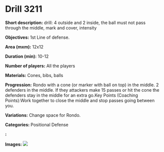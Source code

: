 # Drill 3211

**Short description:**
drill: 4 outside and 2 inside, the ball must not pass through the middle, mark and cover, intensity

**Objectives:**
1st Line of defense.

**Area (mxm):**
12x12

**Duration (min):**
10-12

**Number of players:**
All the players

**Materials:**
Cones, bibs, balls

**Progression:**
Rondo with a cone (or marker with ball on top) in the middle. 2 defenders in the middle. If they attackers make 15 passes or hit the cone the defenders stay in the middle for an extra go.Key Points (Coaching Points):Work together to close the middle and stop passes going between you.

**Variations:**
Change space for Rondo.

**Categories:**
Positional Defense

**:**


**Images:**
![](https://www.coachingfutsal.com/\images\0614026b-c369-44d6-8bfb-c0f1e94e155d_116.png)

